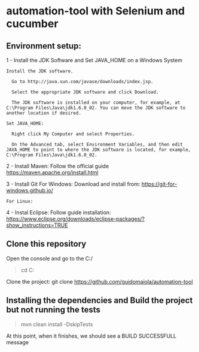# automation-tool with Selenium and cucumber


## Environment setup:

  1 - Install the JDK Software and Set JAVA_HOME on a Windows System
    
    Install the JDK software.

      Go to http://java.sun.com/javase/downloads/index.jsp.

      Select the appropriate JDK software and click Download.

      The JDK software is installed on your computer, for example, at C:\Program Files\Java\jdk1.6.0_02. You can move the JDK software to another location if desired.

    Set JAVA_HOME:

      Right click My Computer and select Properties.

      On the Advanced tab, select Environment Variables, and then edit JAVA_HOME to point to where the JDK software is located, for example, C:\Program Files\Java\jdk1.6.0_02.
    
    
    
  2 - Install Maven: Follow the official guide https://maven.apache.org/install.html


  3 - Install Git
    For Windows:
      Download and install from: https://git-for-windows.github.io/

    For Linux:


  4 - Instal Eclipse: Follow guide installation: https://www.eclipse.org/downloads/eclipse-packages/?show_instructions=TRUE


## Clone this repository

  Open the console and go to the C:/
  > cd C:

  Clone the project: git clone https://github.com/guidomaiola/automation-tool
  
  
  
## Installing the dependencies and Build the project but not running the tests
  
  > mvn clean install -DskipTests
  
  At this point, when it finishes, we should see a BUILD SUCCESSFULL message
  

